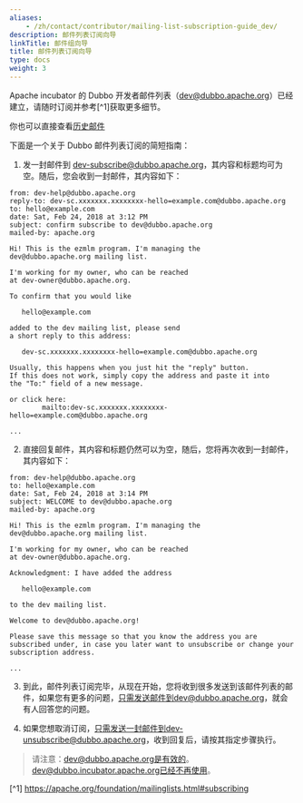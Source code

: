 ```yaml
---
aliases:
    - /zh/contact/contributor/mailing-list-subscription-guide_dev/
description: 邮件列表订阅向导
linkTitle: 邮件组向导
title: 邮件列表订阅向导
type: docs
weight: 3
---
```




Apache incubator 的 Dubbo 开发者邮件列表（dev@dubbo.apache.org）已经建立，请随时订阅并参考[^1]获取更多细节。

你也可以直接查看[历史邮件](https://lists.apache.org/list.html?dev@dubbo.apache.org)

下面是一个关于 Dubbo 邮件列表订阅的简短指南：

1. 发一封邮件到 dev-subscribe@dubbo.apache.org，其内容和标题均可为空。随后，您会收到一封邮件，其内容如下：

```
from: dev-help@dubbo.apache.org
reply-to: dev-sc.xxxxxxx.xxxxxxxx-hello=example.com@dubbo.apache.org
to: hello@example.com
date: Sat, Feb 24, 2018 at 3:12 PM
subject: confirm subscribe to dev@dubbo.apache.org
mailed-by: apache.org

Hi! This is the ezmlm program. I'm managing the
dev@dubbo.apache.org mailing list.

I'm working for my owner, who can be reached
at dev-owner@dubbo.apache.org.

To confirm that you would like

   hello@example.com

added to the dev mailing list, please send
a short reply to this address:

   dev-sc.xxxxxxx.xxxxxxxx-hello=example.com@dubbo.apache.org

Usually, this happens when you just hit the "reply" button.
If this does not work, simply copy the address and paste it into
the "To:" field of a new message.

or click here:
        mailto:dev-sc.xxxxxxx.xxxxxxxx-hello=example.com@dubbo.apache.org

...
```

2. 直接回复邮件，其内容和标题仍然可以为空，随后，您将再次收到一封邮件，其内容如下：

```
from: dev-help@dubbo.apache.org
to: hello@example.com
date: Sat, Feb 24, 2018 at 3:14 PM
subject: WELCOME to dev@dubbo.apache.org
mailed-by: apache.org

Hi! This is the ezmlm program. I'm managing the
dev@dubbo.apache.org mailing list.

I'm working for my owner, who can be reached
at dev-owner@dubbo.apache.org.

Acknowledgment: I have added the address

   hello@example.com

to the dev mailing list.

Welcome to dev@dubbo.apache.org!

Please save this message so that you know the address you are
subscribed under, in case you later want to unsubscribe or change your
subscription address.

...
```

3. 到此，邮件列表订阅完毕，从现在开始，您将收到很多发送到该邮件列表的邮件，如果您有更多的问题，只需发送邮件到dev@dubbo.apache.org，就会有人回答您的问题。

4. 如果您想取消订阅，只需发送一封邮件到dev-unsubscribe@dubbo.apache.org，收到回复后，请按其指定步骤执行。

> 请注意：dev@dubbo.apache.org是有效的。dev@dubbo.incubator.apache.org已经不再使用。

[^1] https://apache.org/foundation/mailinglists.html#subscribing